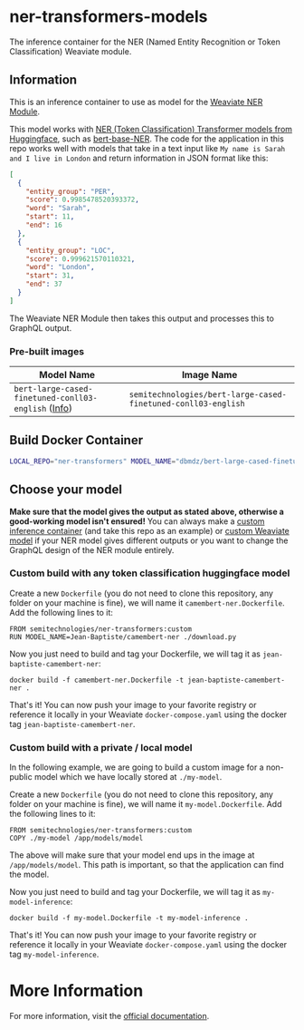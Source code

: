 # ner-transformers-models

The inference container for the NER (Named Entity Recognition or Token Classification) Weaviate module.

## Information

This is an inference container to use as model for the [Weaviate NER Module](https://www.semi.technology/developers/weaviate/current/modules/). 

This model works with [NER (Token Classification) Transformer models from Huggingface](https://huggingface.co/models?pipeline_tag=token-classification), such as [bert-base-NER](https://huggingface.co/dslim/bert-base-NER). The code for the application in this repo works well with models that take in a text input like `My name is Sarah and I live in London` and return information in JSON format like this:

```json
[
  {
    "entity_group": "PER",
    "score": 0.9985478520393372,
    "word": "Sarah",
    "start": 11,
    "end": 16
  },
  {
    "entity_group": "LOC",
    "score": 0.999621570110321,
    "word": "London",
    "start": 31,
    "end": 37
  }
]
```

The Weaviate NER Module then takes this output and processes this to GraphQL output.

### Pre-built images

|Model Name|Image Name|
|---|---|
|`bert-large-cased-finetuned-conll03-english` ([Info](https://huggingface.co/dbmdz/bert-large-cased-finetuned-conll03-english?text=Eric+H.+Taylor+writes+nothing))|`semitechnologies/bert-large-cased-finetuned-conll03-english`|

## Build Docker Container

```sh
LOCAL_REPO="ner-transformers" MODEL_NAME="dbmdz/bert-large-cased-finetuned-conll03-english" ./cicd/build.sh
```

## Choose your model

**Make sure that the model gives the output as stated above, otherwise a good-working model isn't ensured!** You can always make a [custom inference container](https://www.semi.technology/developers/weaviate/current/modules/custom-modules.html#a-replace-parts-of-an-existing-module) (and take this repo as an example) or [custom Weaviate model](https://www.semi.technology/developers/contributor-guide/current/weaviate-module-system/how-to-build-a-new-module.html) if your NER model gives different outputs or you want to change the GraphQL design of the NER module entirely. 

### Custom build with any token classification huggingface model

Create a new `Dockerfile` (you do not need to clone this repository, any folder
on your machine is fine), we will name it `camembert-ner.Dockerfile`. Add the
following lines to it:

```
FROM semitechnologies/ner-transformers:custom
RUN MODEL_NAME=Jean-Baptiste/camembert-ner ./download.py
```

Now you just need to build and tag your Dockerfile, we will tag it as
`jean-baptiste-camembert-ner`:

```
docker build -f camembert-ner.Dockerfile -t jean-baptiste-camembert-ner .
```

That's it! You can now push your image to your favorite registry or reference
it locally in your Weaviate `docker-compose.yaml` using the docker tag
`jean-baptiste-camembert-ner`.

### Custom build with a private / local model

In the following example, we are going to build a custom image for a non-public
model which we have locally stored at `./my-model`.

Create a new `Dockerfile` (you do not need to clone this repository, any folder
on your machine is fine), we will name it `my-model.Dockerfile`. Add the
following lines to it:

```
FROM semitechnologies/ner-transformers:custom
COPY ./my-model /app/models/model
```

The above will make sure that your model end ups in the image at
`/app/models/model`. This path is important, so that the application can find the
model.

Now you just need to build and tag your Dockerfile, we will tag it as
`my-model-inference`:

```
docker build -f my-model.Dockerfile -t my-model-inference .
```

That's it! You can now push your image to your favorite registry or reference
it locally in your Weaviate `docker-compose.yaml` using the docker tag
`my-model-inference`.

# More Information

For more information, visit the [official documentation](https://www.semi.technology/developers/weaviate/current/modules/).
